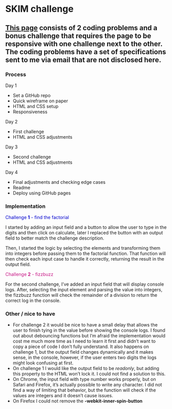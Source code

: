 # SKIM challenge

## [This page](http://dadaniela.github.io/skim-challenge) consists of 2 coding problems and a bonus challenge that requires the page to be responsive with one challenge next to the other. The coding problems have a set of specifications sent to me via email that are not disclosed here.

### Process

Day 1

- Set a GitHub repo
- Quick wireframe on paper
- HTML and CSS setup
- Responsiveness

Day 2

- First challenge
- HTML and CSS adjustments

Day 3

- Second challenge
- HTML and CSS adjustments

Day 4

- Final adjustments and checking edge cases
- Readme
- Deploy using GitHub pages

### Implementation

<span style="color:mediumblue">Challenge **1** - find the factorial</span>

I started by adding an input field and a button to allow the user to type in the digits and then click on calculate, later I replaced the button with an output field to better match the challenge description.

Then, I started the logic by selecting the elements and transforming them into integers before passing them to the factorial function. That function will then check each input case to handle it correctly, returning the result in the output field.

<span style="color:mediumvioletred">Challenge **2** - fizzbuzz</span>

For the second challenge, I’ve added an input field that will display console logs. After, selecting the input element and parsing the value into integers, the fizzbuzz function will check the remainder of a division to return the correct log in the console.

### Other / nice to have

- For challenge 2 it would be nice to have a small delay that allows the user to finish tying in the value before showing the console logs. I found out about debouncing functions but I’m afraid the implementation would cost me much more time as I need to learn it first and didn’t want to copy a piece of code I don’t fully understand. It also happens on challenge 1, but the output field changes dynamically and it makes sense, in the console, however, if the user enters two digits the logs might look confusing at first.
- On challenge 1 I would like the output field to be *readonly*, but adding this property to the HTML won’t lock it. I could not find a solution to this.
- On Chrome, the input field with type number works properly, but on Safari and Firefox, it’s actually possible to write any character. I did not find a way of limiting that behavior, but the function will check if the values are integers and it doesn’t cause issues.
- On Firefox I could not remove the **-webkit-inner-spin-button**
